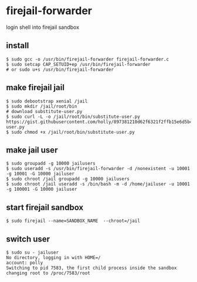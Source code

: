 # firejail-forwarder

 login shell into firejail sandbox

## install

```
$ sudo gcc -o /usr/bin/firejail-forwarder firejail-forwarder.c
$ sudo setcap CAP_SETUID+ep /usr/bin/firejail-forwarder
# or sudo u+s /usr/bin/firejail-forwarder
```

## make firejail jail

```
$ sudo debootstrap xenial /jail
$ sudo mkdir /jail/root/bin
# download substitute-user.py
$ sudo curl -L -o /jail/root/bin/substitute-user.py https://gist.githubusercontent.com/holly/897381210d62f6321f2ffb15e6d5b463/raw/substitute-user.py
$ sudo chmod +x /jail/root/bin/substitute-user.py
```

## make jail user

```
$ sudo groupadd -g 10000 jailusers
$ sudo useradd -s /usr/bin/firejail-forwarder -d /nonexistent -u 10001 -g 10001 -G 10000 jailuser
$ sudo chroot /jail groupadd -g 10000 jailusers
$ sudo chroot /jail useradd -s /bin/bash -m -d /home/jailuser -u 10001 -g 100001 -G 10000 jailuser
```

## start firejail sandbox

```
$ sudo firejail --name=SANDBOX_NAME  --chroot=/jail
```

## switch user

```
$ sudo su - jailuser
No directory, logging in with HOME=/
account: polly
Switching to pid 7583, the first child process inside the sandbox
changing root to /proc/7583/root
```
